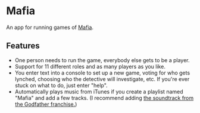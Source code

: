 # Mafia

An app for running games of [Mafia](https://en.wikipedia.org/wiki/Mafia_(party_game)).

## Features
- One person needs to run the game, everybody else gets to be a player.
- Support for 11 different roles and as many players as you like.
- You enter text into a console to set up a new game, voting for who gets lynched, choosing who the detective will investigate, etc. If you're ever stuck on what to do, just enter "help".
- Automatically plays music from iTunes if you create a playlist named "Mafia" and add a few tracks. (I recommend adding [the soundtrack from the Godfather franchise.](https://music.apple.com/us/album/the-godfather-original-motion-picture-soundtrack/1440486196))
